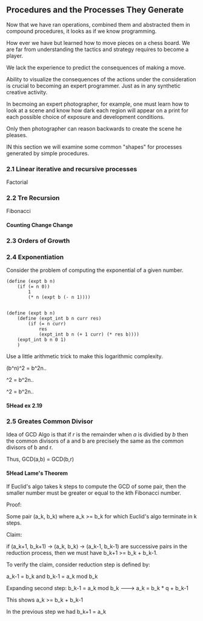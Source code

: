 ## Procedures and the Processes They Generate

Now that we have ran operations, combined them and abstracted them in compound procedures, it looks as if we know programming.

How ever we have but learned how to move pieces on a chess board. We are far from understanding the tactics and strategy requires to become a player.

We lack the experience to predict the consequences of making a move.


Ability to visualize the consequences of the actions under the consideration is crucial to becoming an expert programmer.
Just as in any synthetic creative activity.

In becmoing an expert photographer, for example, one must learn how to look at a scene and know how dark each region will appear
on a print for each possible choice of exposure and development conditions.

Only then photographer can reason backwards to create the scene he pleases.


IN this section we will examine some common "shapes" for processes generated by simple procedures.

### 2.1 Linear iterative and recursive processes

Factorial


### 2.2 Tre Recursion

Fibonacci

#### Counting Change Change


### 2.3 Orders of Growth

### 2.4 Exponentiation

Consider the problem of computing the exponential of a given number.

```
(define (expt b n)
    (if (= n 0))
        1
        (* n (expt b (- n 1))))


(define (expt b n)
    (define (expt_int b n curr res)
        (if (= n curr)
            res
            (expt_int b n (+ 1 curr) (* res b))))
    (expt_int b n 0 1)
    )
```

Use a little arithmetic trick to make this logarithmic complexity.

(b^n)^2 = b^2n..

^2 = b^2n..

^2 = b^2n..

#### 5Head ex 2.19


### 2.5 Greates Common Divisor

Idea of GCD Algo is that if _r_ is the remainder when _a_ is dividied by _b_ 
then the common divisors of a and b are precisely the same as the common divisors of b and r.

Thus, GCD(a,b) = GCD(b,r)


#### 5Head Lame's Theorem

If Euclid's algo takes k steps to compute the GCD of some pair, 
then the smaller number must be greater or equal to the kth Fibonacci number.

Proof:

Some pair (a_k, b_k) where a_k >= b_k for which Euclid's algo terminate in k steps.

Claim: 

if (a_k+1, b_k+1) -> (a_k, b_k) -> (a_k-1, b_k-1) are successive pairs in the reduction process, then we must have b_k+1 >= b_k + b_k-1.

To verify the claim, consider reduction step is defined by:

a_k-1 = b_k and b_k-1 = a_k mod b_k

Expanding second step: b_k-1 = a_k mod b_k ---> a_k = b_k * q + b_k-1

This shows a_k >= b_k + b_k-1

In the previous step we had b_k+1 = a_k



